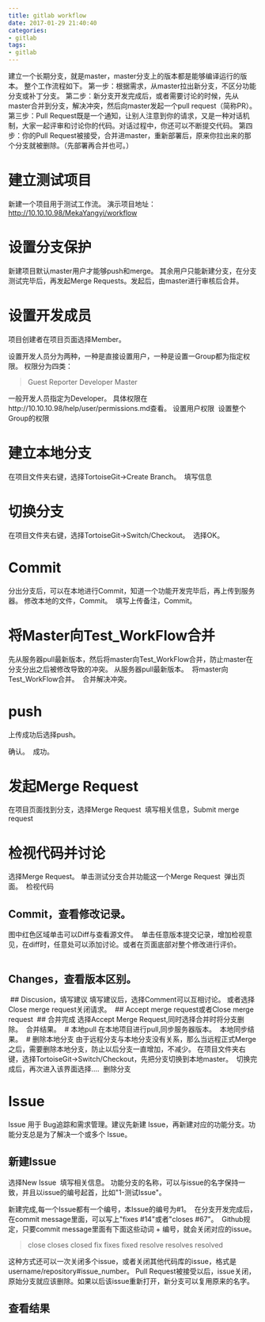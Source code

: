 ```yaml
---
title: gitlab workflow
date: 2017-01-29 21:40:40
categories: 
- gitlab
tags:
- gitlab
---
```


建立一个长期分支，就是master，master分支上的版本都是能够编译运行的版本。
整个工作流程如下。
第一步：根据需求，从master拉出新分支，不区分功能分支或补丁分支。
第二步：新分支开发完成后，或者需要讨论的时候，先从master合并到分支，解决冲突，然后向master发起一个pull request（简称PR）。
第三步：Pull Request既是一个通知，让别人注意到你的请求，又是一种对话机制，大家一起评审和讨论你的代码。对话过程中，你还可以不断提交代码。
第四步：你的Pull Request被接受，合并进master，重新部署后，原来你拉出来的那个分支就被删除。（先部署再合并也可。）

# 建立测试项目
新建一个项目用于测试工作流。
演示项目地址：http://10.10.10.98/MekaYangyi/workflow
<img src="/img/gitlab工作流程/10-21-42.jpg" alt=""/>
# 设置分支保护
新建项目默认master用户才能够push和merge。
其余用户只能新建分支，在分支测试完毕后，再发起Merge Requests。发起后，由master进行审核后合并。
<img src="/img/gitlab工作流程/10-32-56.jpg" alt=""/>

<!--more-->

# 设置开发成员
项目创建者在项目页面选择Member。
<img src="/img/gitlab工作流程/10-31-10.jpg" alt=""/>

设置开发人员分为两种，一种是直接设置用户，一种是设置一Group都为指定权限。
权限分为四类：
> Guest
> Reporter
> Developer
> Master

一般开发人员指定为Developer。
具体权限在http://10.10.10.98/help/user/permissions.md查看。
设置用户权限
<img src="/img/gitlab工作流程/11-23-52.jpg" alt=""/>
设置整个Group的权限
<img src="/img/gitlab工作流程/11-24-20.jpg" alt=""/>
# 建立本地分支
在项目文件夹右键，选择TortoiseGit→Create Branch。
<img src="/img/gitlab工作流程/11-43-08.jpg" alt=""/>
填写信息
<img src="/img/gitlab工作流程/11-52-57.jpg" alt=""/>
# 切换分支
在项目文件夹右键，选择TortoiseGit→Switch/Checkout。
<img src="/img/gitlab工作流程/11-54-23.jpg" alt=""/>
选择OK。
<img src="/img/gitlab工作流程/11-55-03.jpg" alt=""/>
# Commit
分出分支后，可以在本地进行Commit，知道一个功能开发完毕后，再上传到服务器。
修改本地的文件，Commit。
<img src="/img/gitlab工作流程/11-57-19.jpg" alt=""/>
填写上传备注，Commit。
# 将Master向Test_WorkFlow合并
先从服务器pull最新版本，然后将master向Test_WorkFlow合并，防止master在分支分出之后被修改导致的冲突。
从服务器pull最新版本。
<img src="/img/gitlab工作流程/22-39-02.jpg" alt=""/>
将master向Test_WorkFlow合并。
<img src="/img/gitlab工作流程/22-41-09.jpg" alt=""/>
合并解决冲突。
<img src="/img/gitlab工作流程/22-41-37.jpg" alt=""/>
# push
上传成功后选择push。
<img src="/img/gitlab工作流程/22-44-54.jpg" alt=""/>

确认。
<img src="/img/gitlab工作流程/11-59-05.jpg" alt=""/>
成功。
<img src="/img/gitlab工作流程/11-59-45.jpg" alt=""/>
# 发起Merge Request
在项目页面找到分支，选择Merge Request
<img src="/img/gitlab工作流程/12-05-10.jpg" alt=""/>
填写相关信息，Submit merge request
<img src="/img/gitlab工作流程/12-06-31.jpg" alt=""/>
# 检视代码并讨论
选择Merge Request。
单击测试分支合并功能这一个Merge Request
<img src="/img/gitlab工作流程/12-08-38.jpg" alt=""/>
弹出页面。
<img src="/img/gitlab工作流程/12-09-43.jpg" alt=""/>
检视代码
## Commit，查看修改记录。
图中红色区域单击可以Diff与查看源文件。
<img src="/img/gitlab工作流程/12-11-44.jpg" alt=""/>
单击任意版本提交记录，增加检视意见，在diff时，任意处可以添加讨论。或者在页面底部对整个修改进行评价。
<img src="/img/gitlab工作流程/112-18-49.jpg" alt=""/>

<img src="/img/gitlab工作流程/12-19-25.jpg" alt=""/>

## Changes，查看版本区别。
<img src="/img/gitlab工作流程/12-12-47.jpg" alt=""/>
## Discusion，填写建议
填写建议后，选择Comment可以互相讨论。
或者选择Close merge request关闭请求。
<img src="/img/gitlab工作流程/12-15-41.jpg" alt=""/>
## Accept merge request或者Close merge request
<img src="/img/gitlab工作流程/12-22-44.jpg" alt=""/>
## 合并完成
选择Accept Merge Request,同时选择合并时将分支删除。
<img src="/img/gitlab工作流程/12-23-55.jpg" alt=""/>
合并结果。
<img src="/img/gitlab工作流程/12-25-09.jpg" alt=""/>
# 本地pull
在本地项目进行pull,同步服务器版本。
<img src="/img/gitlab工作流程/12-26-33.jpg" alt=""/>
本地同步结果。
<img src="/img/gitlab工作流程/12-27-07.jpg" alt=""/>
# 删除本地分支
由于远程分支与本地分支没有关系，那么当远程正式Merge之后，需要删除本地分支，防止以后分支一直增加，不减少。
在项目文件夹右键，选择TortoiseGit→Switch/Checkout，先把分支切换到本地master。
<img src="/img/gitlab工作流程/11-54-23.jpg" alt=""/>
切换完成后，再次进入该界面选择....
<img src="/img/gitlab工作流程/12-47-04.jpg" alt=""/>
删除分支
<img src="/img/gitlab工作流程/12-45-50.jpg" alt=""/>

# Issue
Issue 用于 Bug追踪和需求管理。建议先新建 Issue，再新建对应的功能分支。功能分支总是为了解决一个或多个 Issue。
## 新建Issue
选择New Issue
<img src="/img/gitlab工作流程/12-32-50.jpg" alt=""/>
填写相关信息。
功能分支的名称，可以与issue的名字保持一致，并且以issue的编号起首，比如"1-测试Issue"。
<img src="/img/gitlab工作流程/12-36-52.jpg" alt=""/>

新建完成,每一个Issue都有一个编号，本Issue的编号为#1。
<img src="/img/gitlab工作流程/12-37-36.jpg" alt=""/>
在分支开发完成后，在commit message里面，可以写上"fixes #14"或者"closes #67"。
<img src="/img/gitlab工作流程/12-39-48.jpg" alt=""/>
Github规定，只要commit message里面有下面这些动词 + 编号，就会关闭对应的issue。
> close
> closes
> closed
> fix
> fixes
> fixed
> resolve
> resolves
> resolved

这种方式还可以一次关闭多个issue，或者关闭其他代码库的issue，格式是username/repository#issue_number。
Pull Request被接受以后，issue关闭，原始分支就应该删除。如果以后该issue重新打开，新分支可以复用原来的名字。
## 查看结果
<img src="/img/gitlab工作流程/12-41-19.jpg" alt=""/>
<img src="/img/gitlab工作流程/12-41-51.jpg" alt=""/>